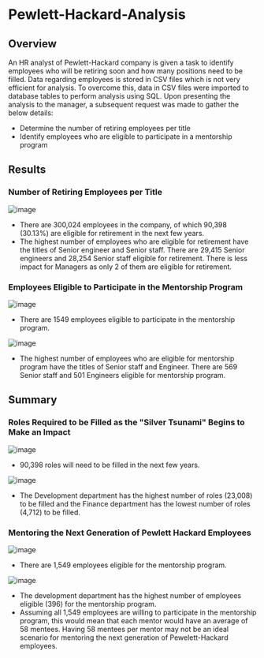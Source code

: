 # Pewlett-Hackard-Analysis
## Overview
An HR analyst of Pewlett-Hackard company is given a task to identify employees who will be retiring soon and how many positions need to be filled. Data regarding employees is stored in CSV files which is not very efficient for analysis. To overcome this, data in CSV files were imported to database tables to perform analysis using SQL. Upon presenting the analysis to the manager, a subsequent request was made to gather the below details:

- Determine the number of retiring employees per title
- Identify employees who are eligible to participate in a mentorship program

## Results
### Number of Retiring Employees per Title

![image](https://user-images.githubusercontent.com/76491891/114316971-e541be00-9ad3-11eb-8f49-862229f7b5c0.png)

- There are 300,024 employees in the company, of which 90,398 (30.13%) are eligible for retirement in the next few years.
- The highest number of employees who are eligible for retirement have the titles of Senior engineer and Senior staff. There are 29,415 Senior engineers and 28,254 Senior staff eligible for retirement. There is less impact for Managers as only 2 of them are eligible for retirement.

### Employees Eligible to Participate in the Mentorship Program

![image](https://user-images.githubusercontent.com/76491891/114317013-128e6c00-9ad4-11eb-9387-d976cafe8efe.png)

- There are 1549 employees eligible to participate in the mentorship program.

![image](https://user-images.githubusercontent.com/76491891/114317592-cd1f6e00-9ad6-11eb-9ae1-e34ec521eb84.png)

- The highest number of employees who are eligible for mentorship program have the titles of Senior staff and Engineer. There are 569 Senior staff and 501 Engineers eligible for mentorship program.

## Summary
### Roles Required to be Filled as the "Silver Tsunami" Begins to Make an Impact

![image](https://user-images.githubusercontent.com/76491891/114317110-89c40000-9ad4-11eb-8cbb-0f0ee2f91fee.png)

- 90,398 roles will need to be filled in the next few years.

![image](https://user-images.githubusercontent.com/76491891/114317141-b1b36380-9ad4-11eb-80ac-d8c6034ed622.png)

- The Development department has the highest number of roles (23,008) to be filled and the Finance department has the lowest number of roles (4,712) to be filled.

###  Mentoring the Next Generation of Pewlett Hackard Employees

![image](https://user-images.githubusercontent.com/76491891/114317162-c7c12400-9ad4-11eb-9fc2-d5ee71e4ee0c.png)

- There are 1,549 employees eligible for the mentorship program. 

![image](https://user-images.githubusercontent.com/76491891/114317180-e3c4c580-9ad4-11eb-8061-1c5f699f5ea0.png)

- The development department has the highest number of employees eligible (396) for the mentorship program.
- Assuming all 1,549 employees are willing to participate in the mentorship program, this would mean that each mentor would have an average of 58 mentees. Having 58 mentees per mentor may not be an ideal scenario for mentoring the next generation of Pewelett-Hackard employees.
